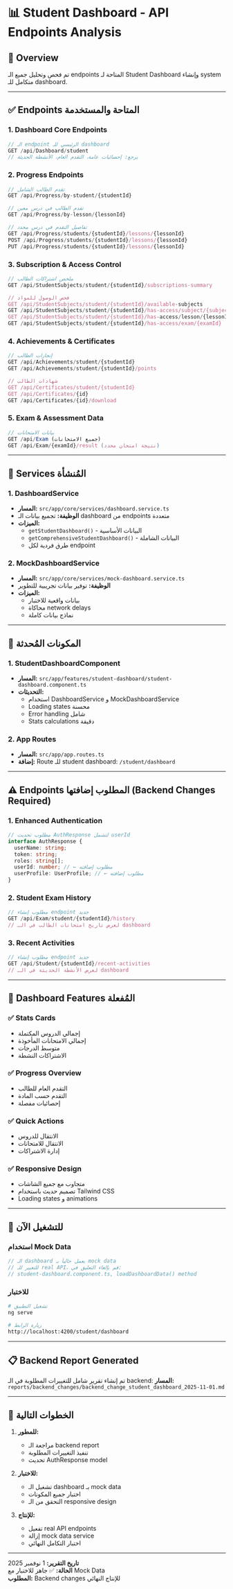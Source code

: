# 📊 Student Dashboard - API Endpoints Analysis

## 🎯 Overview
تم فحص وتحليل جميع الـ endpoints المتاحة لـ Student Dashboard وإنشاء system متكامل للـ dashboard.

---

## ✅ Endpoints المتاحة والمستخدمة

### 1. Dashboard Core Endpoints
```typescript
// الـ endpoint الرئيسي للـ dashboard
GET /api/Dashboard/student
// يرجع: إحصائيات عامة، التقدم العام، الأنشطة الحديثة
```

### 2. Progress Endpoints  
```typescript
// تقدم الطالب الشامل
GET /api/Progress/by-student/{studentId}

// تقدم الطالب في درس معين
GET /api/Progress/by-lesson/{lessonId}

// تفاصيل التقدم في درس محدد
GET /api/Progress/students/{studentId}/lessons/{lessonId}
POST /api/Progress/students/{studentId}/lessons/{lessonId}
PUT /api/Progress/students/{studentId}/lessons/{lessonId}
```

### 3. Subscription & Access Control
```typescript
// ملخص اشتراكات الطالب
GET /api/StudentSubjects/student/{studentId}/subscriptions-summary

// فحص الوصول للمواد
GET /api/StudentSubjects/student/{studentId}/available-subjects
GET /api/StudentSubjects/student/{studentId}/has-access/subject/{subjectId}
GET /api/StudentSubjects/student/{studentId}/has-access/lesson/{lessonId}
GET /api/StudentSubjects/student/{studentId}/has-access/exam/{examId}
```

### 4. Achievements & Certificates
```typescript
// إنجازات الطالب
GET /api/Achievements/student/{studentId}
GET /api/Achievements/student/{studentId}/points

// شهادات الطالب
GET /api/Certificates/student/{studentId}
GET /api/Certificates/{id}
GET /api/Certificates/{id}/download
```

### 5. Exam & Assessment Data
```typescript
// بيانات الامتحانات
GET /api/Exam (جميع الامتحانات)
GET /api/Exam/{examId}/result (نتيجة امتحان محدد)
```

---

## 🔄 Services المُنشأة

### 1. DashboardService
- **المسار:** `src/app/core/services/dashboard.service.ts`
- **الوظيفة:** تجميع بيانات الـ dashboard من endpoints متعددة
- **الميزات:**
  - `getStudentDashboard()` - البيانات الأساسية
  - `getComprehensiveStudentDashboard()` - البيانات الشاملة 
  - طرق فردية لكل endpoint

### 2. MockDashboardService  
- **المسار:** `src/app/core/services/mock-dashboard.service.ts`
- **الوظيفة:** توفير بيانات تجريبية للتطوير
- **الميزات:**
  - بيانات واقعية للاختبار
  - محاكاة network delays
  - نماذج بيانات كاملة

---

## 🚀 المكونات المُحدثة

### 1. StudentDashboardComponent
- **المسار:** `src/app/features/student-dashboard/student-dashboard.component.ts`
- **التحديثات:**
  - استخدام DashboardService و MockDashboardService
  - Loading states محسنة
  - Error handling شامل
  - Stats calculations دقيقة

### 2. App Routes
- **المسار:** `src/app/app.routes.ts`
- **إضافة:** Route للـ student dashboard: `/student/dashboard`

---

## ⚠️ Endpoints المطلوب إضافتها (Backend Changes Required)

### 1. Enhanced Authentication
```typescript
// مطلوب تحديث AuthResponse لتشمل userId
interface AuthResponse {
  userName: string;
  token: string;
  roles: string[];
  userId: number; // ← مطلوب إضافته
  userProfile: UserProfile; // ← مطلوب إضافته
}
```

### 2. Student Exam History
```typescript
// مطلوب إنشاء endpoint جديد
GET /api/Exam/student/{studentId}/history
// لعرض تاريخ امتحانات الطالب في الـ dashboard
```

### 3. Recent Activities
```typescript
// مطلوب إنشاء endpoint جديد  
GET /api/Student/{studentId}/recent-activities
// لعرض الأنشطة الحديثة في الـ dashboard
```

---

## 🎨 Dashboard Features المُفعلة

### ✅ Stats Cards
- إجمالي الدروس المكتملة
- إجمالي الامتحانات المأخوذة  
- متوسط الدرجات
- الاشتراكات النشطة

### ✅ Progress Overview
- التقدم العام للطالب
- التقدم حسب المادة
- إحصائيات مفصلة

### ✅ Quick Actions
- الانتقال للدروس
- الانتقال للامتحانات
- إدارة الاشتراكات

### ✅ Responsive Design
- متجاوب مع جميع الشاشات
- تصميم حديث باستخدام Tailwind CSS
- Loading states و animations

---

## 🔧 للتشغيل الآن

### استخدام Mock Data
```typescript
// الـ dashboard يعمل حالياً بـ mock data
// للتغيير للـ real API، قم بإلغاء التعليق في:
// student-dashboard.component.ts, loadDashboardData() method
```

### للاختبار
```bash
# تشغيل التطبيق
ng serve

# زيارة الرابط
http://localhost:4200/student/dashboard
```

---

## 📋 Backend Report Generated
تم إنشاء تقرير شامل للتغييرات المطلوبة في الـ backend:
**المسار:** `reports/backend_changes/backend_change_student_dashboard_2025-11-01.md`

---

## 🎯 الخطوات التالية

1. **للمطور:**
   - مراجعة الـ backend report
   - تنفيذ التغييرات المطلوبة
   - تحديث AuthResponse model

2. **للاختبار:**
   - تشغيل الـ dashboard بـ mock data
   - اختبار جميع المكونات
   - التحقق من الـ responsive design

3. **للإنتاج:**
   - تفعيل real API endpoints  
   - إزالة mock data service
   - اختبار التكامل النهائي

---

**تاريخ التقرير:** 1 نوفمبر 2025  
**الحالة:** ✅ جاهز للاختبار مع Mock Data  
**المطلوب:** Backend changes للإنتاج النهائي
